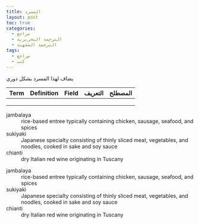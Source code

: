 ```yaml
---
title: المسرد
layout: post
toc: true
categories:
  - مراجع
  - الترجمة التحريرية
  - الترجمة الشفهية
tags:
  - مراجع
  - كتب
---
```


يضاف لهذا المسرد بشكل دوري

| Term | Definition | Field | التعريف | المصطلح |
|------|------------|-------|---------|---------|
|      |            |       |         |         |
|      |            |       |         |         |
|      |            |       |         |         |



<div class="6u$ 12u$(mobile)">
<dl>
  <dt>jambalaya</dt>
    <dd>
      rice-based entree typically containing chicken,
      sausage, seafood, and spices
    </dd>
  
  <dt>sukiyaki</dt>
    <dd>
      Japanese specialty consisting of thinly sliced meat,
      vegetables, and noodles, cooked in sake and soy sauce
    </dd>
    
  <dt>chianti</dt>
    <dd>
      dry Italian red wine originating in Tuscany
    </dd>
</dl>
</div>

<div class="6u$ 12u$(mobile)">
<dl>
  <dt>jambalaya</dt>
    <dd>
      rice-based entree typically containing chicken,
      sausage, seafood, and spices
    </dd>
  
  <dt>sukiyaki</dt>
    <dd>
      Japanese specialty consisting of thinly sliced meat,
      vegetables, and noodles, cooked in sake and soy sauce
    </dd>
    
  <dt>chianti</dt>
    <dd>
      dry Italian red wine originating in Tuscany
    </dd>
</dl>
</div>
